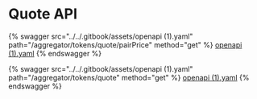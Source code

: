 # Quote API

{% swagger src="../../.gitbook/assets/openapi (1).yaml" path="/aggregator/tokens/quote/pairPrice" method="get" %}
[openapi (1).yaml](<../../.gitbook/assets/openapi (1).yaml>)
{% endswagger %}

{% swagger src="../../.gitbook/assets/openapi (1).yaml" path="/aggregator/tokens/quote" method="get" %}
[openapi (1).yaml](<../../.gitbook/assets/openapi (1).yaml>)
{% endswagger %}
